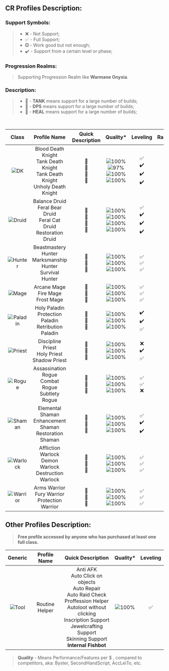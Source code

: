 ## CR Profiles Description: 

### Support Symbols: 
> * :x: - Not Support;
> * :white_check_mark: - Full Support;
> * :negative_squared_cross_mark: - Work good but not enough;
> * :heavy_check_mark: - Support from a certain level or phase;
### Progression Realms:
> Supporting Progression Realm like **Warmane Onyxia**.
### Description:
> * 📕 - **TANK** means support for a large number of builds;
> * 📙 - **DPS** means support for a large number of builds;
> * 📗 - **HEAL** means support for a large number of builds;
<br>
<div align="center">

| Class | Profile Name | Quick Description | Quality* | Leveling | Raidable | Progression |
| :------------------------: | :------------------------: | :------------------------: | :------------------------: | :------------------------: | :------------------------: | :------------------------: |
| ![DK](https://darhanger.github.io/rotations/_media/classes/DK.webp) | Blood Death Knight<br>Tank Death Knight<br>Tank Death Knight<br>Unholy Death Knight | 📙<br>📕<br>📙<br>📙 | ![100%](https://progress-bar.xyz/100)<br>![97%](https://progress-bar.xyz/97)<br>![100%](https://progress-bar.xyz/100)<br>![100%](https://progress-bar.xyz/100) | :white_check_mark:<br>:heavy_check_mark:<br>:heavy_check_mark:<br>:heavy_check_mark: | :white_check_mark:<br>:white_check_mark:<br>:white_check_mark:<br>:white_check_mark: | ![0%](https://progress-bar.xyz/0)<br>![0%](https://progress-bar.xyz/0)<br>![0%](https://progress-bar.xyz/0)<br>![0%](https://progress-bar.xyz/0) |
| ![Druid](https://darhanger.github.io/rotations/_media/classes/Druid.webp) |Balance Druid<br>Feral Bear Druid<br>Feral Cat Druid<br>Restoration Druid | 📙<br>📕<br>📙<br>📗 | ![100%](https://progress-bar.xyz/100)<br>![100%](https://progress-bar.xyz/100)<br>![100%](https://progress-bar.xyz/100)<br>![100%](https://progress-bar.xyz/100) | :white_check_mark:<br>:heavy_check_mark:<br>:heavy_check_mark:<br>:heavy_check_mark: | :white_check_mark:<br>:white_check_mark:<br>:white_check_mark:<br>:white_check_mark: | ![50%](https://progress-bar.xyz/50)<br>![50%](https://progress-bar.xyz/50)<br>![50%](https://progress-bar.xyz/50)<br>![50%](https://progress-bar.xyz/50) |
| ![Hunter](https://darhanger.github.io/rotations/_media/classes/Hunter.webp) | Beastmastery Hunter<br>Marksmanship Hunter<br>Survival Hunter | 📙<br>📙<br>📙 | ![100%](https://progress-bar.xyz/100)<br>![100%](https://progress-bar.xyz/100)<br>![100%](https://progress-bar.xyz/100) | :white_check_mark:<br>:white_check_mark:<br>:white_check_mark: | :white_check_mark:<br>:white_check_mark:<br>:white_check_mark: | ![100%](https://progress-bar.xyz/100)<br>![100%](https://progress-bar.xyz/100)<br>![100%](https://progress-bar.xyz/100) |
| ![Mage](https://darhanger.github.io/rotations/_media/classes/Mage.webp) | Arcane Mage<br>Fire Mage<br>Frost Mage | 📙<br>📙<br>📙 | ![100%](https://progress-bar.xyz/100)<br>![100%](https://progress-bar.xyz/100)<br>![100%](https://progress-bar.xyz/100) | :white_check_mark:<br>:white_check_mark:<br>:white_check_mark: | :white_check_mark:<br>:white_check_mark:<br>:white_check_mark: | ![50%](https://progress-bar.xyz/50)<br>![50%](https://progress-bar.xyz/50)<br>![50%](https://progress-bar.xyz/50) | 
| ![Paladin](https://darhanger.github.io/rotations/_media/classes/Paladin.webp) | Holy Paladin<br>Protection Paladin<br>Retribution Paladin | 📗<br>📕<br>📙 | ![100%](https://progress-bar.xyz/100)<br>![100%](https://progress-bar.xyz/100)<br>![100%](https://progress-bar.xyz/100) | :heavy_check_mark:<br>:heavy_check_mark:<br>:white_check_mark: | :white_check_mark:<br>:white_check_mark:<br>:white_check_mark: | ![50%](https://progress-bar.xyz/50)<br>![50%](https://progress-bar.xyz/50)<br>![50%](https://progress-bar.xyz/50) | 
| ![Priest](https://darhanger.github.io/rotations/_media/classes/Priest.webp) | Discipline Priest<br>Holy Priest<br>Shadow Priest | 📗<br>📗<br>📙 | ![100%](https://progress-bar.xyz/100)<br>![100%](https://progress-bar.xyz/100)<br>![100%](https://progress-bar.xyz/100) | :x:<br>:heavy_check_mark:<br>:white_check_mark: | :white_check_mark:<br>:white_check_mark:<br>:white_check_mark: | ![50%](https://progress-bar.xyz/50)<br>![50%](https://progress-bar.xyz/50)<br>![50%](https://progress-bar.xyz/50) | 
| ![Rogue](https://darhanger.github.io/rotations/_media/classes/Rogue.webp) | Assassination Rogue<br>Combat Rogue<br>Subtlety Rogue | 📙<br>📙<br>📙 | ![100%](https://progress-bar.xyz/100)<br>![100%](https://progress-bar.xyz/100)<br>![100%](https://progress-bar.xyz/100)| :white_check_mark:<br>:white_check_mark:<br>:x: | :white_check_mark:<br>:white_check_mark:<br>:white_check_mark: | ![50%](https://progress-bar.xyz/50)<br>![50%](https://progress-bar.xyz/50)<br>![50%](https://progress-bar.xyz/50)<br>![50%](https://progress-bar.xyz/50) |
| ![Shaman](https://darhanger.github.io/rotations/_media/classes/Shaman.webp) | Elemental Shaman<br>Enhancement Shaman<br>Restoration Shaman | 📙<br>📙<br>📗 | ![100%](https://progress-bar.xyz/100)<br>![100%](https://progress-bar.xyz/100)<br>![100%](https://progress-bar.xyz/100) | :white_check_mark:<br>:heavy_check_mark:<br>:heavy_check_mark: | :white_check_mark:<br>:white_check_mark:<br>:white_check_mark: | ![50%](https://progress-bar.xyz/50)<br>![50%](https://progress-bar.xyz/50)<br>![50%](https://progress-bar.xyz/50) |
| ![Warlock](https://darhanger.github.io/rotations/_media/classes/Warlock.webp) | Affliction Warlock<br>Demon Warlock<br>Destruction Warlock | 📙<br>📙<br>📙 | ![100%](https://progress-bar.xyz/100)<br>![100%](https://progress-bar.xyz/100)<br>![100%](https://progress-bar.xyz/100) | :white_check_mark:<br>:white_check_mark:<br>:white_check_mark: | :white_check_mark:<br>:white_check_mark:<br>:white_check_mark: | ![100%](https://progress-bar.xyz/100)<br>![100%](https://progress-bar.xyz/100)<br>![100%](https://progress-bar.xyz/100) |
| ![Warrior](https://darhanger.github.io/rotations/_media/classes/Warrior.webp) | Arms Warrior<br>Fury Warrior<br>Protection Warrior | 📙<br>📙<br>📕 | ![100%](https://progress-bar.xyz/100)<br>![100%](https://progress-bar.xyz/100)<br>![100%](https://progress-bar.xyz/100) | :white_check_mark:<br>:white_check_mark:<br>:white_check_mark: | :white_check_mark:<br>:white_check_mark:<br>:white_check_mark: | ![100%](https://progress-bar.xyz/100)<br>![100%](https://progress-bar.xyz/100)<br>![100%](https://progress-bar.xyz/100) |

</div>

## Other Profiles Description: 
> **Free profile accessed by anyone who has purchased at least one full class.**

<div align="center">

| Generic | Profile Name | Quick Description | Quality* | Leveling |
|  :----------------: |  :----------------: |  :----------------: |  :----------------: |  :----------------: |
| ![Tool](https://darhanger.github.io/rotations/_media/classes/Tool.webp) | Routine Helper | Anti AFK<br>Auto Click on objects<br>Auto Repair<br>Auto Raid Check<br>Proffession Helper<br>Autoloot without clicking<br>Inscription Support<br>Jewelcrafting Support<br>Skinning Support<br>**Internal Fishbot**| ![100%](https://progress-bar.xyz/100) | :white_check_mark: |
</div>

> **Quality** - Means Performance/Features per $ , compared to competitors, aka: Byster, SecondHandScript, AccLeiTo, etc.